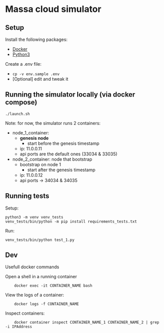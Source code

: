# Massa cloud simulator

## Setup

Install the following packages:

* [Docker](https://www.docker.com)
* [Python3](https://www.python.org)

Create a .env file:

* ```cp -v env.sample .env```
* [Optional] edit and tweak it

## Running the simulator locally (via docker compose)

```commandline
./launch.sh
```

Note: for now, the simulator runs 2 containers:
* node_1_container:
  * **genesis node**
    * start before the genesis timestamp
  * ip: 11.0.0.11
  * api ports are the default ones (33034 & 33035)
* node_2_container: node that bootstrap 
  * bootstrap on node 1
    * start after the genesis timestamp
  * ip: 11.0.0.12
  * api ports -> 34034 & 34035

## Running tests

Setup:

```commandline
python3 -m venv venv_tests
venv_tests/bin/python -m pip install requirements_tests.txt
```

Run:

```commandline
venv_tests/bin/python test_1.py
```

## Dev

Usefull docker commands

Open a shell in a running container

```commandline
    docker exec -it CONTAINER_NAME bash
```

View the logs of a container:
```commandline
    docker logs -f CONTAINER_NAME
```

Inspect containers:
```commandline
    docker container inspect CONTAINER_NAME_1 CONTAINER_NAME_2 | grep -i IPAddress
```
